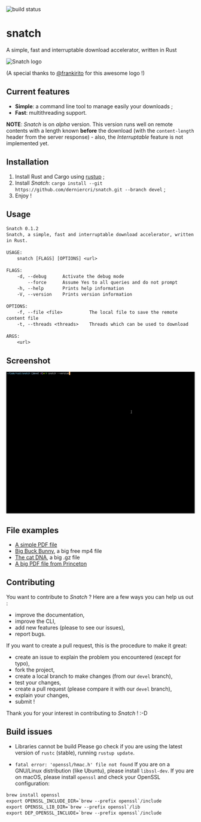  ![build status](https://api.travis-ci.org/derniercri/snatch.svg?branch=devel)

# snatch
A simple, fast and interruptable download accelerator, written in Rust

![Snatch logo](./img/snatch-horizontal.png)

(A special thanks to [@frankirito](https://github.com/frankirito) for this awesome logo !)

## Current features

* **Simple**: a command line tool to manage easily your downloads ;
* **Fast**: multithreading support.

**NOTE**: _Snatch_ is on _alpha_ version. This version runs well on remote contents with a length known **before** the download (with the `content-length` header from the server response) - also, the _Interruptable_ feature is not implemented yet.

## Installation

1. Install Rust and Cargo using [rustup](https://www.rustup.rs/) ;
2. Install _Snatch_: `cargo install --git https://github.com/derniercri/snatch.git --branch devel` ;
3. Enjoy !

## Usage

```
Snatch 0.1.2
Snatch, a simple, fast and interruptable download accelerator, written in Rust.

USAGE:
    snatch [FLAGS] [OPTIONS] <url>

FLAGS:
    -d, --debug      Activate the debug mode
        --force      Assume Yes to all queries and do not prompt
    -h, --help       Prints help information
    -V, --version    Prints version information

OPTIONS:
    -f, --file <file>          The local file to save the remote content file
    -t, --threads <threads>    Threads which can be used to download

ARGS:
    <url>
```

## Screenshot

![example](./img/snatch_devel.gif)

## File examples

* [A simple PDF file](http://www.cbu.edu.zm/downloads/pdf-sample.pdf)
* [Big Buck Bunny](http://distribution.bbb3d.renderfarming.net/video/mp4/bbb_sunflower_1080p_60fps_stereo_abl.mp4), a big free mp4 file
* [The cat DNA](http://hgdownload.cse.ucsc.edu/goldenPath/felCat8/bigZips/felCat8.fa.gz), a big .gz file
* [A big PDF file from Princeton](http://scholar.princeton.edu/sites/default/files/oversize_pdf_test_0.pdf)

## Contributing

You want to contribute to _Snatch_ ?
Here are a few ways you can help us out :

* improve the documentation,
* improve the CLI,
* add new features (please to see our issues),
* report bugs.

If you want to create a pull request, this is the procedure to make it great:

* create an issue to explain the problem you encountered (except for typo),
* fork the project,
* create a local branch to make changes (from our `devel` branch),
* test your changes,
* create a pull request (please compare it with our `devel` branch),
* explain your changes,
* submit !

Thank you for your interest in contributing to _Snatch_ ! :-D

## Build issues

* Libraries cannot be build
Please go check if you are using the latest version of `rustc` (stable), running `rustup update`.

* `fatal error: 'openssl/hmac.h' file not found`
If you are on a GNU/Linux distribution (like Ubuntu), please install `libssl-dev`.
If you are on macOS, please install `openssl` and check your OpenSSL configuration:

```
brew install openssl
export OPENSSL_INCLUDE_DIR=`brew --prefix openssl`/include
export OPENSSL_LIB_DIR=`brew --prefix openssl`/lib
export DEP_OPENSSL_INCLUDE=`brew --prefix openssl`/include
```
